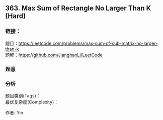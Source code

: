 ## 363. Max Sum of Rectangle No Larger Than K (Hard)

### **链接**：
题目：https://leetcode.com/problems/max-sum-of-sub-matrix-no-larger-than-k  
题解：https://github.com/JianghanLi/LeetCode

### **题意**



### **分析**  
题目类别(Tags)：  
最优复杂度(Complexity)：  



作者: Yin
